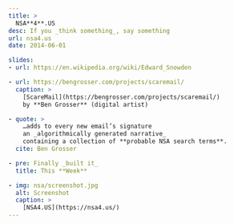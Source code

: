 ```yaml
---
title: >
  NSA**4**.US
desc: If you _think something_, say something
url: nsa4.us
date: 2014-06-01

slides:
- url: https://en.wikipedia.org/wiki/Edward_Snowden

- url: https://bengrosser.com/projects/scaremail/
  caption: >
    [ScareMail](https://bengrosser.com/projects/scaremail/)
    by **Ben Grosser** (digital artist)

- quote: >
    …adds to every new email’s signature
    an _algorithmically generated narrative_
    containing a collection of **probable NSA search terms**.
  cite: Ben Grosser

- pre: Finally _built it_
  title: This **Week**

- img: nsa/screenshot.jpg
  alt: Screenshot
  caption: >
    [NSA4.US](https://nsa4.us/)
---
```

